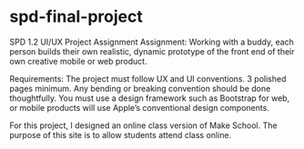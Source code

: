 # spd-final-project

SPD 1.2 UI/UX Project Assignment
Assignment: Working with a buddy, each person builds their own realistic, dynamic prototype of the front end of their own creative mobile or web product. 

Requirements: The project must follow UX and UI conventions. 3 polished pages minimum. Any bending or breaking convention should be done thoughtfully. You must use a design framework such as Bootstrap for web, or mobile products will use Apple’s conventional design components.

For this project, I designed an online class version of Make School. The purpose of this site is to allow students attend class online. 
